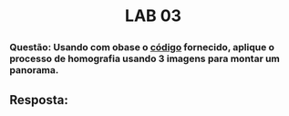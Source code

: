 <h1>
    <p align="center">
        LAB 03
    </p>
</h1>

### Questão: Usando com obase o [código](./homography_Or.py) fornecido, aplique o processo de homografia usando 3 imagens para montar um panorama.


## Resposta: